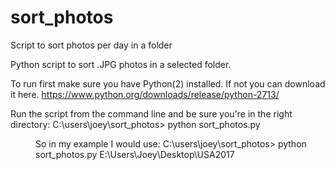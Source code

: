 # sort_photos
Script to sort photos per day in a folder

Python script to sort .JPG photos in a selected folder.

To run first make sure you have Python(2) installed. If not you can download it here.
https://www.python.org/downloads/release/python-2713/

Run the script from the command line and be sure you're in the right directory:
C:\users\joey\sort_photos> python sort_photos.py <dir>
  
So in my example I would use:
C:\users\joey\sort_photos> python sort_photos.py E:\Users\Joey\Desktop\USA2017
